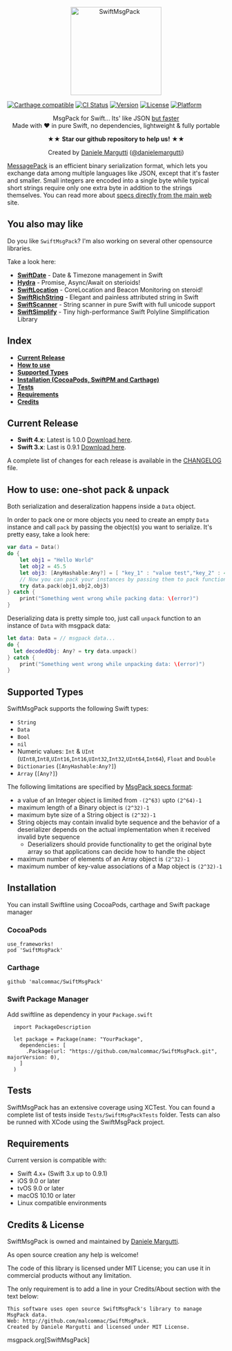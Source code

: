 <p align="center" >
  <img src="https://raw.githubusercontent.com/malcommac/SwiftMsgPack/develop/logo.png" width=210px height=204px alt="SwiftMsgPack" title="SwiftMsgPack">
</p>

[![Carthage compatible](https://img.shields.io/badge/Carthage-compatible-4BC51D.svg?style=flat)](https://github.com/Carthage/Carthage) [![CI Status](https://travis-ci.org/malcommac/SwiftMsgPack.svg)](https://travis-ci.org/malcommac/SwiftMsgPack) [![Version](https://img.shields.io/cocoapods/v/SwiftMsgPack.svg?style=flat)](http://cocoadocs.org/docsets/SwiftMsgPack) [![License](https://img.shields.io/cocoapods/l/SwiftMsgPack.svg?style=flat)](http://cocoadocs.org/docsets/SwiftMsgPack) [![Platform](https://img.shields.io/cocoapods/p/SwiftMsgPack.svg?style=flat)](http://cocoadocs.org/docsets/SwiftMsgPack)

<p align="center" >MsgPack for Swift... Its' like JSON <a href="http://theburningmonk.com/2011/12/performance-test-binary-serializers-part-ii/"> but faster</a><br/>
Made with ♥ in pure Swift, no dependencies, lightweight & fully portable
<p/>
<p align="center" >★★ <b>Star our github repository to help us!</b> ★★</p>
<p align="center" >Created by <a href="http://www.danielemargutti.com">Daniele Margutti</a> (<a href="http://www.twitter.com/danielemargutti">@danielemargutti</a>)</p>

[MessagePack](http://msgpack.org/) is an efficient binary serialization format, which lets you exchange data among multiple languages like JSON, except that it's faster and smaller. Small integers are encoded into a single byte while typical short strings require only one extra byte in addition to the strings themselves.
You can read more about [specs directly from the main web](https://github.com/msgpack/msgpack/blob/master/spec.md) site.

## You also may like

Do you like `SwiftMsgPack`? I'm also working on several other opensource libraries.

Take a look here:

* **[SwiftDate](https://github.com/malcommac/SwiftDate)** - Date & Timezone management in Swift
* **[Hydra](https://github.com/malcommac/Hydra)** - Promise, Async/Await on sterioids!
* **[SwiftLocation](https://github.com/malcommac/SwiftLocation)** - CoreLocation and Beacon Monitoring on steroid!
* **[SwiftRichString](https://github.com/malcommac/SwiftRichString)** - Elegant and painless attributed string in Swift
* **[SwiftScanner](https://github.com/malcommac/SwiftScanner)** - String scanner in pure Swift with full unicode support
* **[SwiftSimplify](https://github.com/malcommac/SwiftSimplify)** - Tiny high-performance Swift Polyline Simplification Library

## Index
* **[Current Release](#release)**
* **[How to use](#howto)**
* **[Supported Types](#supportedtypes)**
* **[Installation (CocoaPods, SwiftPM and Carthage)](#installation)**
* **[Tests](#tests)**
* **[Requirements](#requirements)**
* **[Credits](#credits)**

<a name="release" />

## Current Release

* **Swift 4.x**: Latest is 1.0.0 [Download here](https://github.com/malcommac/SwiftMsgPack/releases/tag/1.0.0).
* **Swift 3.x**: Last is 0.9.1 [Download here](https://github.com/malcommac/SwiftMsgPack/releases/tag/0.9.1).

A complete list of changes for each release is available in the [CHANGELOG](CHANGELOG.md) file.

<a name="howto" />

## How to use: one-shot pack & unpack

Both serialization and deseralization happens inside a `Data` object.

In order to pack one or more objects you need to create an empty `Data` instance and call `pack` by passing the object(s) you want to serialize.
It's pretty easy, take a look here:

```swift
var data = Data()
do {
	let obj1 = "Hello World"
	let obj2 = 45.5
	let obj3: [AnyHashable:Any?] = [ "key_1" : "value test","key_2" : 4,"key_3" : true, otherHashableKey: "value1"]
	// Now you can pack your instances by passing them to pack function
	try data.pack(obj1,obj2,obj3)
} catch {
	print("Something went wrong while packing data: \(error)")	
}
```
Deserializing data is pretty simple too, just call `unpack` function to an instance of `Data` with msgpack data:

```swift
let data: Data = // msgpack data...
do {
  let decodedObj: Any? = try data.unpack()
} catch {
	print("Something went wrong while unpacking data: \(error)")	
}
```

<a name="supportedtypes" />

## Supported Types

SwiftMsgPack supports the following Swift types:
- `String`
- `Data`
- `Bool`
- `nil`
- Numeric values: `Int` & `UInt` (`UInt8`,`Int8`,`UInt16`,`Int16`,`UInt32`,`Int32`,`UInt64`,`Int64`), `Float` and `Double`
- `Dictionaries` (`[AnyHashable:Any?]`)
- `Array` (`[Any?]`)

The following limitations are specified by [MsgPack specs format](https://github.com/msgpack/msgpack/blob/master/spec.md#types-limitation):

* a value of an Integer object is limited from `-(2^63)` upto `(2^64)-1`
* maximum length of a Binary object is `(2^32)-1`
* maximum byte size of a String object is `(2^32)-1`
* String objects may contain invalid byte sequence and the behavior of a deserializer depends on the actual implementation when it received invalid byte sequence
    * Deserializers should provide functionality to get the original byte array so that applications can decide how to handle the object
* maximum number of elements of an Array object is `(2^32)-1`
* maximum number of key-value associations of a Map object is `(2^32)-1`

<a name="installation" />

## Installation
You can install Swiftline using CocoaPods, carthage and Swift package manager

### CocoaPods
    use_frameworks!
    pod 'SwiftMsgPack'

### Carthage
    github 'malcommac/SwiftMsgPack'

### Swift Package Manager
Add swiftline as dependency in your `Package.swift`

```
  import PackageDescription

  let package = Package(name: "YourPackage",
    dependencies: [
      .Package(url: "https://github.com/malcommac/SwiftMsgPack.git", majorVersion: 0),
    ]
  )
```

<a name="tests" />

## Tests

SwiftMsgPack has an extensive coverage using XCTest.
You can found a complete list of tests inside `Tests/SwiftMsgPackTests` folder.
Tests can also be runned with XCode using the SwiftMsgPack project.

<a name="requirements" />

## Requirements

Current version is compatible with:

* Swift 4.x+ (Swift 3.x up to 0.9.1)
* iOS 9.0 or later
* tvOS 9.0 or later
* macOS 10.10 or later
* Linux compatible environments

<a name="credits" />

## Credits & License
SwiftMsgPack is owned and maintained by [Daniele Margutti](http://www.danielemargutti.com/).

As open source creation any help is welcome!

The code of this library is licensed under MIT License; you can use it in commercial products without any limitation.

The only requirement is to add a line in your Credits/About section with the text below:

```
This software uses open source SwiftMsgPack's library to manage MsgPack data.
Web: http://github.com/malcommac/SwiftMsgPack.
Created by Daniele Margutti and licensed under MIT License.
```

msgpack.org[SwiftMsgPack]
